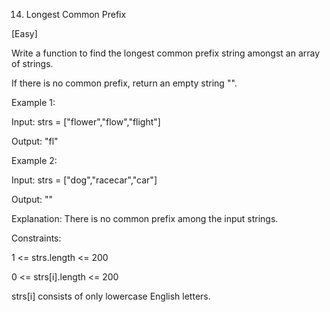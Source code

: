 14. Longest Common Prefix

[Easy]

Write a function to find the longest common prefix string amongst an array of strings.

If there is no common prefix, return an empty string "".

Example 1:

Input: strs = ["flower","flow","flight"]

Output: "fl"

Example 2:

Input: strs = ["dog","racecar","car"]

Output: ""

Explanation: There is no common prefix among the input strings.
 
Constraints:

1 <= strs.length <= 200

0 <= strs[i].length <= 200

strs[i] consists of only lowercase English letters.